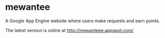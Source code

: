 mewantee
========

A Google App Engine website where users make requests and earn points.

The latest version is online at http://mewanteee.appspot.com/
